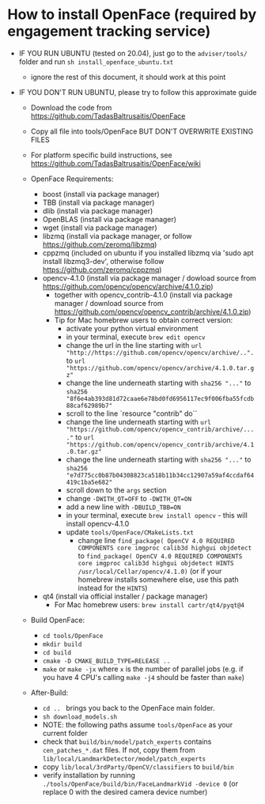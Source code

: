 # How to install OpenFace (required by engagement tracking service)

* IF YOU RUN UBUNTU (tested on 20.04), just go to the `adviser/tools/` folder and run `sh install_openface_ubuntu.txt`
    * ignore the rest of this document, it should work at this point

* IF YOU DON'T RUN UBUNTU, please try to follow this approximate guide
    * Download the code from https://github.com/TadasBaltrusaitis/OpenFace
    * Copy all file into tools/OpenFace BUT DON'T OVERWRITE EXISTING FILES

    * For platform specific build instructions, see https://github.com/TadasBaltrusaitis/OpenFace/wiki 
    * OpenFace Requirements:
        * boost (install via package manager)
        * TBB  (install via package manager)
        * dlib (install via package manager)
        * OpenBLAS (install via package manager)
        * wget (install via package manager)
        * libzmq (install via package manager, or follow https://github.com/zeromq/libzmq)
        * cppzmq (included on ubuntu if you installed libzmq via 'sudo apt install libzmq3-dev', otherwise follow https://github.com/zeromq/cppzmq)
        * opencv-4.1.0 (install via package manager / dowload source from https://github.com/opencv/opencv/archive/4.1.0.zip)
            * together with opencv_contrib-4.1.0 (install via package manager / download source from https://github.com/opencv/opencv_contrib/archive/4.1.0.zip)
            * Tip for Mac homebrew users to obtain correct version:
                * activate your python virtual environment
                * in your terminal, execute `brew edit opencv`
                * change the url in the line starting with `url "http://https://github.com/opencv/opencv/archive/..".` to `url "https://github.com/opencv/opencv/archive/4.1.0.tar.gz"`
                * change the line underneath starting with `sha256 "..."` to `sha256 "8f6e4ab393d81d72caae6e78bd0fd6956117ec9f006fba55fcdb88caf62989b7"`
                * scroll to the line `resource "contrib" do``
                * change the line underneath starting with `url "https://github.com/opencv/opencv_contrib/archive/...."` to `url "https://github.com/opencv/opencv_contrib/archive/4.1.0.tar.gz"`
                * change the line underneath starting with `sha256 "..."` to `sha256 "e7d775cc0b87b04308823ca518b11b34cc12907a59af4ccdaf64419c1ba5e682"`
                * scroll down to the `args` section
                * change `-DWITH_QT=OFF` to `-DWITH_QT=ON`
                * add a new line with `-DBUILD_TBB=ON`
                * in your terminal, execute `brew install opencv` - this will install opencv-4.1.0 
                * update `tools/OpenFace/CMakeLists.txt`
                    * change line `find_package( OpenCV 4.0 REQUIRED COMPONENTS core imgproc calib3d highgui objdetect` to `find_package( OpenCV 4.0 REQUIRED COMPONENTS core imgproc calib3d highgui objdetect HINTS /usr/local/Cellar/opencv/4.1.0)` (or if your homebrew installs somewhere else, use this path instead for the `HINTS`)
        * qt4 (install via official installer / package manager)
            * For Mac homebrew users: `brew install cartr/qt4/pyqt@4`
    * Build OpenFace:
        * `cd tools/OpenFace`
        * `mkdir build`
        * `cd build`
        * `cmake -D CMAKE_BUILD_TYPE=RELEASE ..`
        * `make` or `make -jx` where `x` is the number of parallel jobs (e.g. if you have 4 CPU's calling `make -j4` should be faster than `make`) 
    * After-Build:
        * `cd .. ` brings you back to the OpenFace main folder.
        * `sh download_models.sh`
        * NOTE: the following paths assume `tools/OpenFace` as your current folder
        * check that `build/bin/model/patch_experts` contains `cen_patches_*.dat` files. If not, copy them from `lib/local/LandmarkDetector/model/patch_experts`
        * copy `lib/local/3rdParty/OpenCV/classifiers` to `build/bin`
        * verify installation by running `./tools/OpenFace/build/bin/FaceLandmarkVid -device 0` (or replace 0 with the desired camera device number)


